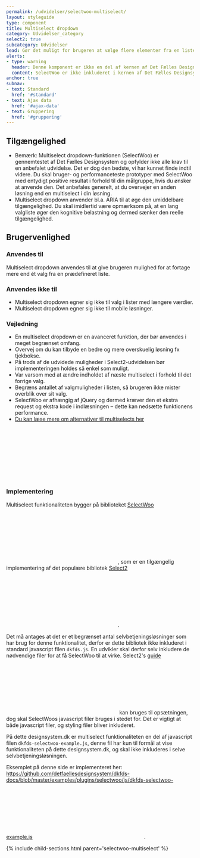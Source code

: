 ```yaml
---
permalink: /udvidelser/selectwoo-multiselect/
layout: styleguide
type: component
title: Multiselect dropdown
category: Udvidelser_category
select2: true
subcategory: Udvidelser
lead: Gør det muligt for brugeren at vælge flere elementer fra en liste.
alerts:
- type: warning
  header: Denne komponent er ikke en del af kernen af Det Fælles Designsystem
  content: SelectWoo er ikke inkluderet i kernen af Det Fælles Designsystem. For at inkludere SelectWoo skal der inkluderes et eksternt bibliotek, se implementeringsafsnittet nedenfor.<br><br>Det Fælles Designsystem har implementeret et tema til SelectWoo, som findes i <a href="https://github.com/detfaellesdesignsystem/dkfds-plugins" class="icon-link">Plugins projektet<svg class="icon-svg" focusable="false" aria-hidden="true" tabindex="-1"><use xlink:href="#open-in-new"></use></svg></a>.
anchor: true
subnav:
- text: Standard
  href: '#standard'
- text: Ajax data
  href: '#ajax-data'
- text: Gruppering
  href: '#gruppering'
---
```

<h2 class="h4">Tilgængelighed</h2>

- Bemærk: Multiselect dropdown-funktionen (SelectWoo) er gennemtestet af Det Fælles Designsystem og opfylder ikke alle krav til en anbefalet udvidelse. Det er dog den bedste, vi har kunnet finde indtil videre. Du skal bruger- og performanceteste prototyper med SelectWoo med entydigt positive resultat i forhold til din målgruppe, hvis du ønsker at anvende den. Det anbefales generelt, at du overvejer en anden løsning end en multiselect i din løsning.
- Multiselect dropdown anvender bl.a. ARIA til at øge den umiddelbare tilgængelighed. Du skal imidlertid være opmærksom på, at en lang valgliste øger den kognitive belastning og dermed sænker den reelle tilgængelighed.

<h2 class="h4">Brugervenlighed</h2>
<h3 class="h5">Anvendes til</h3>

Multiselect dropdown anvendes til at give brugeren mulighed for at fortage mere end ét valg fra en prædefineret liste.

<h3 class="h5">Anvendes ikke til</h3>

- Multiselect dropdown egner sig ikke til valg i lister med længere værdier.
- Multiselect dropdown egner sig ikke til mobile løsninger.

<h3 class="h5">Vejledning</h3>

- En multiselect dropdown er en avanceret funktion, der bør anvendes i meget begrænset omfang.
- Overvej om du kan tilbyde en bedre og mere overskuelig løsning fx tjekbokse.
- På trods af de udvidede muligheder i Select2-udvidelsen bør implementeringen holdes så enkel som muligt.
- Var varsom med at ændre indholdet af næste multiselect i forhold til det forrige valg.
- Begræns antallet af valgmuligheder i listen, så brugeren ikke mister overblik over sit valg.
- SelectWoo er afhængig af jQuery og dermed kræver den et ekstra request og ekstra kode i indlæsningen – dette kan nedsætte funktionens performance.
- <a href="https://medium.com/@kollinz/dropdown-alternatives-for-better-mobile-forms-53e40d641b53" class="icon-link">Du kan læse mere om alternativer til multiselects her<svg class="icon-svg" focusable="false" aria-hidden="true" tabindex="-1"><use xlink:href="#open-in-new"></use></svg></a>

### Implementering

Multiselect funktionaliteten bygger på biblioteket <a href="https://github.com/woocommerce/selectWoo" class="icon-link">SelectWoo<svg class="icon-svg" focusable="false" aria-hidden="true" tabindex="-1"><use xlink:href="#open-in-new"></use></svg></a>, som er en tilgængelig implementering af det populære bibliotek <a href="https://select2.org/" class="icon-link">Select2<svg class="icon-svg" focusable="false" aria-hidden="true" tabindex="-1"><use xlink:href="#open-in-new"></use></svg></a>.

Det må antages at det er et begrænset antal selvbetjeningsløsninger som har brug for denne funktionalitet, derfor er dette bibliotek ikke inkluderet i standard javascript filen `dkfds.js`. En udvikler skal derfor selv inkludere de nødvendige filer for at få SelectWoo til at virke. Select2's <a href="https://select2.org/getting-started/installation" class="icon-link">guide<svg class="icon-svg" focusable="false" aria-hidden="true" tabindex="-1"><use xlink:href="#open-in-new"></use></svg></a> kan bruges til opsætningen, dog skal SelectWoos javascript filer bruges i stedet for. Det er vigtigt at både javascript filer, og styling filer bliver inkluderet.

På dette designsystem.dk er multiselect funktionaliteten en del af javascript filen `dkfds-selectwoo-example.js`, denne fil har kun til formål at vise funktionaliteten på dette designsystem.dk, og skal ikke inkluderes i selve selvbetjeningsløsningen.

Eksemplet på denne side er implementeret her: <a href="https://github.com/detfaellesdesignsystem/dkfds-docs/blob/master/examples/plugins/selectwoo/js/dkfds-selectwoo-example.js" class="icon-link">https://github.com/detfaellesdesignsystem/dkfds-docs/blob/master/examples/plugins/selectwoo/js/dkfds-selectwoo-example.js<svg class="icon-svg" focusable="false" aria-hidden="true" tabindex="-1"><use xlink:href="#open-in-new"></use></svg></a>.

{% include child-sections.html parent='selectwoo-multiselect' %}
